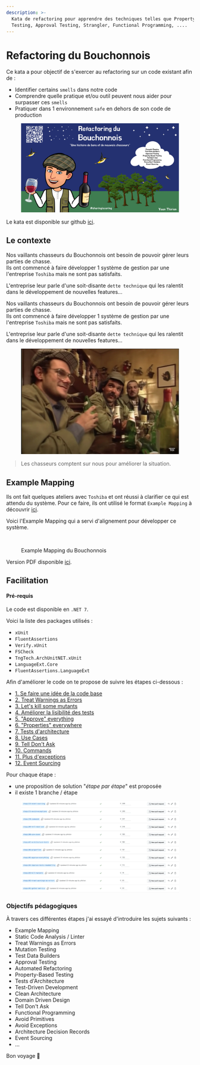 ```yaml
---
description: >-
  Kata de refactoring pour apprendre des techniques telles que Property-Based
  Testing, Approval Testing, Strangler, Functional Programming, ....
---
```


# Refactoring du Bouchonnois

Ce kata a pour objectif de s'exercer au refactoring sur un code existant afin de :

* Identifier certains `smells` dans notre code
* Comprendre quelle pratique et/ou outil peuvent nous aider pour surpasser ces `smells`
* Pratiquer dans 1 environnement `safe` en dehors de son code de production

<figure><img src="../../../.gitbook/assets/image (715).png" alt=""><figcaption></figcaption></figure>

Le kata est disponible sur github [ici](https://github.com/ythirion/refactoring-du-bouchonnois/).

## Le contexte

Nos vaillants chasseurs du Bouchonnois ont besoin de pouvoir gérer leurs parties de chasse.\
Ils ont commencé à faire développer 1 système de gestion par une l'entreprise `Toshiba` mais ne sont pas satisfaits.

L'entreprise leur parle d'une soit-disante `dette technique` qui les ralentit dans le développement de nouvelles features...

Nos vaillants chasseurs du Bouchonnois ont besoin de pouvoir gérer leurs parties de chasse.\
Ils ont commencé à faire développer 1 système de gestion par une l'entreprise `Toshiba` mais ne sont pas satisfaits.

L'entreprise leur parle d'une soit-disante `dette technique` qui les ralentit dans le développement de nouvelles features...

<figure><img src="../../../.gitbook/assets/image (716).png" alt=""><figcaption></figcaption></figure>

> Les chasseurs comptent sur nous pour améliorer la situation.

## Example Mapping

Ils ont fait quelques ateliers avec `Toshiba` et ont réussi à clarifier ce qui est attendu du système. Pour ce faire, ils ont utilisé le format `Example Mapping` à découvrir [ici](https://xtrem-tdd.netlify.app/Flavours/example-mapping).

Voici l'Example Mapping qui a servi d'alignement pour développer ce système.

<figure><img src="../../../.gitbook/assets/image (717).png" alt=""><figcaption><p>Example Mapping du Bouchonnois</p></figcaption></figure>

Version PDF disponible [ici](https://github.com/ythirion/refactoring-du-bouchonnois/blob/main/example-mapping/example-mapping.pdf).

## Facilitation

#### Pré-requis

Le code est disponible en `.NET 7`.

Voici la liste des packages utilisés :

* `xUnit`
* `FluentAssertions`
* `Verify.xUnit`
* `FSCheck`
* `TngTech.ArchUnitNET.xUnit`
* `LanguageExt.Core`
* `FluentAssertions.LanguageExt`

Afin d'améliorer le code on te propose de suivre les étapes ci-dessous :&#x20;

* [1. Se faire une idée de la code base](https://github.com/ythirion/refactoring-du-bouchonnois/blob/main/facilitation/01.gather-metrics.md)
* [2. Treat Warnings as Errors](https://github.com/ythirion/refactoring-du-bouchonnois/blob/main/facilitation/02.treat-warnings-as-errors.md)
* [3. Let's kill some mutants](https://github.com/ythirion/refactoring-du-bouchonnois/blob/main/facilitation/03.kill-mutants.md)
* [4. Améliorer la lisibilité des tests](https://github.com/ythirion/refactoring-du-bouchonnois/blob/main/facilitation/04.improve-tests-readability.md)
* [5. "Approve" everything](https://github.com/ythirion/refactoring-du-bouchonnois/blob/main/facilitation/05.approve-everything.md)
* [6. "Properties" everywhere](https://github.com/ythirion/refactoring-du-bouchonnois/blob/main/facilitation/06.properties.md)
* [7. Tests d'architecture](https://github.com/ythirion/refactoring-du-bouchonnois/blob/main/facilitation/07.architecture-tests.md)
* [8. Use Cases](https://github.com/ythirion/refactoring-du-bouchonnois/blob/main/facilitation/08.use-cases.md)
* [9. Tell Don't Ask](https://github.com/ythirion/refactoring-du-bouchonnois/blob/main/facilitation/09.tell-dont-ask.md)
* [10. Commands](https://github.com/ythirion/refactoring-du-bouchonnois/blob/main/facilitation/10.commands.md)
* [11. Plus d'exceptions](https://github.com/ythirion/refactoring-du-bouchonnois/blob/main/facilitation/11.avoid-exceptions.md)
* [12. Event Sourcing](https://github.com/ythirion/refactoring-du-bouchonnois/blob/main/facilitation/12.event-sourcing.md)

Pour chaque étape :

* une proposition de solution "_étape par étape_" est proposée
* il existe 1 branche / étape

<figure><img src="../../../.gitbook/assets/image (718).png" alt=""><figcaption></figcaption></figure>

### Objectifs pédagogiques

À travers ces différentes étapes j'ai essayé d'introduire les sujets suivants :

* Example Mapping
* Static Code Analysis / Linter
* Treat Warnings as Errors
* Mutation Testing
* Test Data Builders
* Approval Testing
* Automated Refactoring
* Property-Based Testing
* Tests d'Architecture
* Test-Driven Development
* Clean Architecture
* Domain Driven Design
* Tell Don't Ask
* Functional Programming
* Avoid Primitives
* Avoid Exceptions
* Architecture Decision Records
* Event Sourcing
* ...

Bon voyage 🤩
